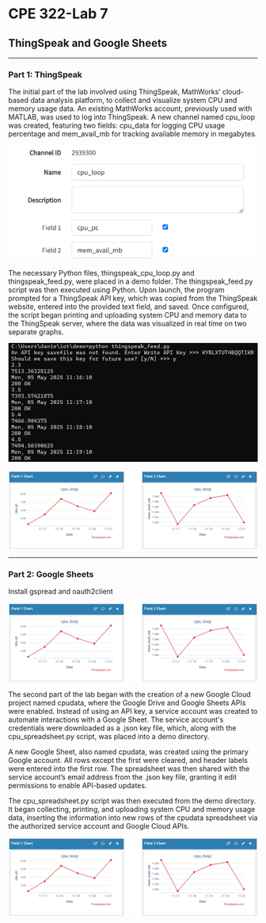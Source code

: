 # CPE 322-Lab 7
## ThingSpeak and Google Sheets

---

### Part 1: ThingSpeak
The initial part of the lab involved using ThingSpeak, MathWorks’ cloud-based data analysis platform, to collect and visualize system CPU and memory usage data. An existing MathWorks account, previously used with MATLAB, was used to log into ThingSpeak. A new channel named cpu_loop was created, featuring two fields: cpu_data for logging CPU usage percentage and mem_avail_mb for tracking available memory in megabytes.

![Half Adder](Thingspeakchannel.png)

The necessary Python files, thingspeak_cpu_loop.py and thingspeak_feed.py, were placed in a demo folder. The thingspeak_feed.py script was then executed using Python. Upon launch, the program prompted for a ThingSpeak API key, which was copied from the ThingSpeak website, entered into the provided text field, and saved. Once configured, the script began printing and uploading system CPU and memory data to the ThingSpeak server, where the data was visualized in real time on two separate graphs.

![Half Adder](thingspeak.png)

![Half Adder](thingspeakgraph.png)

---

### Part 2: Google Sheets

Install gspread and oauth2client

![Half Adder](thingspeakgraph.png)

The second part of the lab began with the creation of a new Google Cloud project named cpudata, where the Google Drive and Google Sheets APIs were enabled. Instead of using an API key, a service account was created to automate interactions with a Google Sheet. The service account's credentials were downloaded as a .json key file, which, along with the cpu_spreadsheet.py script, was placed into a demo directory.

A new Google Sheet, also named cpudata, was created using the primary Google account. All rows except the first were cleared, and header labels were entered into the first row. The spreadsheet was then shared with the service account’s email address from the .json key file, granting it edit permissions to enable API-based updates.

The cpu_spreadsheet.py script was then executed from the demo directory. It began collecting, printing, and uploading system CPU and memory usage data, inserting the information into new rows of the cpudata spreadsheet via the authorized service account and Google Cloud APIs.

![Half Adder](thingspeakgraph.png)
